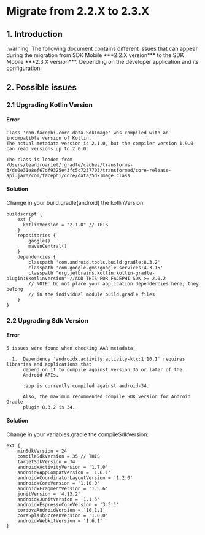 # Migrate from 2.2.X to 2.3.X
## 1. Introduction

<div class="warning">
<span class="warning">:warning:</span>
The following document contains different issues that can appear during the migration from SDK Mobile ***2.2.X version*** to the SDK Mobile ***2.3.X version***. Depending on the developer application and its configuration. 
</div>

## 2. Possible issues

### 2.1 Upgrading Kotlin Version
#### Error

``` 
Class 'com.facephi.core.data.SdkImage' was compiled with an incompatible version of Kotlin. 
The actual metadata version is 2.1.0, but the compiler version 1.9.0 can read versions up to 2.0.0.

The class is loaded from /Users/leandroariel/.gradle/caches/transforms-3/de0e31e8ef67df9325e43fc5c7237703/transformed/core-release-api.jar!/com/facephi/core/data/SdkImage.class
```


#### Solution

Change in your build.gradle(android) the kotlinVersion:

```
buildscript {
    ext {
      kotlinVersion = "2.1.0" // THIS
    }
    repositories {
        google()
        mavenCentral()
    }
    dependencies {
        classpath 'com.android.tools.build:gradle:8.3.2'
        classpath 'com.google.gms:google-services:4.3.15'
        classpath "org.jetbrains.kotlin:kotlin-gradle-plugin:$kotlinVersion" //ADD THIS FOR FACEPHI SDK >= 2.0.2
        // NOTE: Do not place your application dependencies here; they belong
        // in the individual module build.gradle files
    }
}
```

### 2.2 Upgrading Sdk Version
#### Error

``` 
5 issues were found when checking AAR metadata:

  1.  Dependency 'androidx.activity:activity-ktx:1.10.1' requires libraries and applications that
      depend on it to compile against version 35 or later of the
      Android APIs.

      :app is currently compiled against android-34.

      Also, the maximum recommended compile SDK version for Android Gradle
      plugin 8.3.2 is 34.
```
#### Solution

Change in your variables.gradle the compileSdkVersion:

```
ext {
    minSdkVersion = 24
    compileSdkVersion = 35 // THIS
    targetSdkVersion = 34
    androidxActivityVersion = '1.7.0'
    androidxAppCompatVersion = '1.6.1'
    androidxCoordinatorLayoutVersion = '1.2.0'
    androidxCoreVersion = '1.10.0'
    androidxFragmentVersion = '1.5.6'
    junitVersion = '4.13.2'
    androidxJunitVersion = '1.1.5'
    androidxEspressoCoreVersion = '3.5.1'
    cordovaAndroidVersion = '10.1.1'
    coreSplashScreenVersion = '1.0.0'
    androidxWebkitVersion = '1.6.1'
}
```